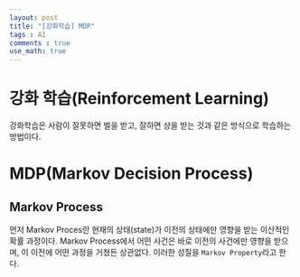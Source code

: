```yaml
---
layout: post
title: "[강화학습] MDP"
tags : AI
comments : true
use_math: true
---
```


# 강화 학습(Reinforcement Learning)
 강화학습은 사람이 잘못하면 벌을 받고, 잘하면 상을 받는 것과 같은 방식으로 학습하는 방법이다. 

# MDP(Markov Decision Process)  
## Markov Process  
 먼저 Markov Proces란 현재의 상태(state)가 이전의 상태에만 영향을 받는 이산적인 확률 과정이다. Markov Process에서 어떤 사건은 바로 이전의 사건에만 영향을 받으며, 이 이전에 어떤 과정을 거쳤든 상관없다. 이러한 성질을 `Markov Property`라고 한다.  

 
 